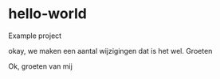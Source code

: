# hello-world
Example project

okay, we maken een aantal wijzigingen
dat is het wel.
Groeten

Ok, groeten van mij

